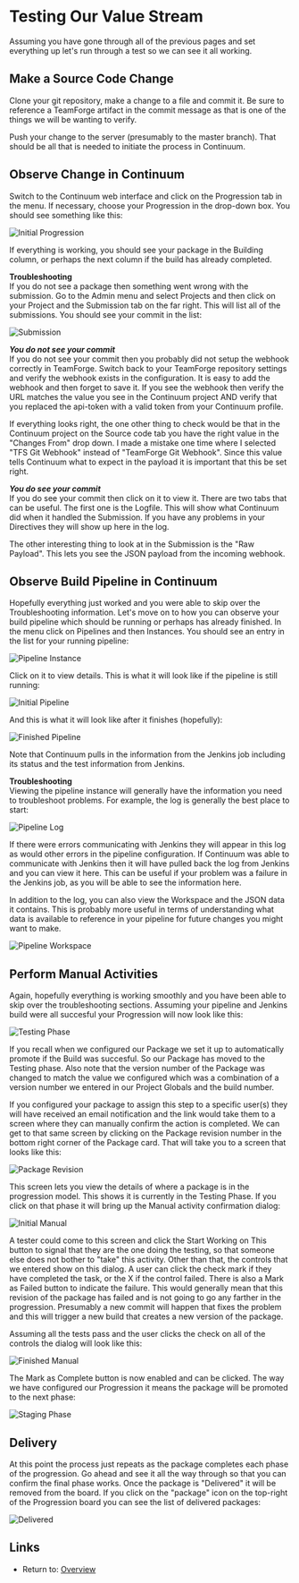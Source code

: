 Testing Our Value Stream
========================

Assuming you have gone through all of the previous pages and set everything up
let's run through a test so we can see it all working.

Make a Source Code Change
-------------------------
Clone your git repository, make a change to a file and commit it. Be sure to
reference a TeamForge artifact in the commit message as that is one of the
things we will be wanting to verify.

Push your change to the server (presumably to the master branch).  That should
be all that is needed to initiate the process in Continuum.

Observe Change in Continuum
---------------------------
Switch to the Continuum web interface and click on the Progression tab in the
menu. If necessary, choose your Progression in the drop-down box. You should see
something like this:

![Initial Progression](images/initial-progression.png "Initial Progression")

If everything is working, you should see your package in the Building column, or
perhaps the next column if the build has already completed.

**Troubleshooting**  
If you do not see a package then something went wrong with the submission. Go
to the Admin menu and select Projects and then click on your Project and the
Submission tab on the far right. This will list all of the submissions. You
should see your commit in the list:

![Submission](images/submission.png "Submission")

***You do not see your commit***  
If you do not see your commit then you probably did not setup the webhook
correctly in TeamForge. Switch back to your TeamForge repository settings and
verify the webhook exists in the configuration.  It is easy to add the webhook
and then forget to save it.  If you see the webhook then verify the URL matches
the value you see in the Continuum project AND verify that you replaced the
api-token with a valid token from your Continuum profile.

If everything looks right, the one other thing to check would be that in the
Continuum project on the Source code tab you have the right value in the
"Changes From" drop down. I made a mistake one time where I selected 
"TFS Git Webhook" instead of "TeamForge Git Webhook". Since this value tells
Continuum what to expect in the payload it is important that this be set right.

***You do see your commit***  
If you do see your commit then click on it to view it. There are two tabs that
can be useful. The first one is the Logfile. This will show what Continuum did
when it handled the Submission. If you have any problems in your Directives
they will show up here in the log.

The other interesting thing to look at in the Submission is the "Raw Payload".
This lets you see the JSON payload from the incoming webhook.

Observe Build Pipeline in Continuum
-----------------------------------
Hopefully everything just worked and you were able to skip over the
Troubleshooting information. Let's move on to how you can observe your build
pipeline which should be running or perhaps has already finished.  In the menu
click on Pipelines and then Instances. You should see an entry in the list for
your running pipeline:

![Pipeline Instance](images/pipeline-instance.png "Pipeline Instance")

Click on it to view details.  This is what it will look like if the pipeline
is still running:

![Initial Pipeline](images/initial-pipeline.png "Initial Pipeline")

And this is what it will look like after it finishes (hopefully):

![Finished Pipeline](images/finished-pipeline.png "Finished Pipeline")

Note that Continuum pulls in the information from the Jenkins job including its
status and the test information from Jenkins.

**Troubleshooting**  
Viewing the pipeline instance will generally have the information you need to
troubleshoot problems. For example, the log is generally the best place to
start:

![Pipeline Log](images/pipeline-log.png "Pipeline Log")

If there were errors communicating with Jenkins they will appear in this log
as would other errors in the pipeline configuration. If Continuum was able
to communicate with Jenkins then it will have pulled back the log from Jenkins
and you can view it here. This can be useful if your problem was a failure in
the Jenkins job, as you will be able to see the information here.

In addition to the log, you can also view the Workspace and the JSON data it
contains. This is probably more useful in terms of understanding what data is
available to reference in your pipeline for future changes you might want to
make.

![Pipeline Workspace](images/pipeline-workspace.png "Pipeline Workspace")

Perform Manual Activities
-------------------------
Again, hopefully everything is working smoothly and you have been able to skip
over the troubleshooting sections.  Assuming your pipeline and Jenkins build
were all succesful your Progression will now look like this:

![Testing Phase](images/testing-progression.png "Testing Phase")

If you recall when we configured our Package we set it up to automatically
promote if the Build was succesful.  So our Package has moved to the Testing
phase. Also note that the version number of the Package was changed to match
the value we configured which was a combination of a version number we entered
in our Project Globals and the build number.

If you configured your package to assign this step to a specific user(s) they
will have received an email notification and the link would take them to a
screen where they can manually confirm the action is completed. We can get to
that same screen by clicking on the Package revision number in the bottom right
corner of the Package card.  That will take you to a screen that looks like
this:

![Package Revision](images/package-view.png "Package Revision")

This screen lets you view the details of where a package is in the progression
model. This shows it is currently in the Testing Phase.  If you click on that
phase it will bring up the Manual activity confirmation dialog:

![Initial Manual](images/initial-manual.png "Initial Manual")

A tester could come to this screen and click the Start Working on This button
to signal that they are the one doing the testing, so that someone else does
not bother to "take" this activity. Other than that, the controls that we
entered show on this dialog. A user can click the check mark if they have
completed the task, or the X if the control failed.  There is also a Mark as
Failed button to indicate the failure. This would generally mean that this
revision of the package has failed and is not going to go any farther in the
progression. Presumably a new commit will happen that fixes the problem and
this will trigger a new build that creates a new version of the package.

Assuming all the tests pass and the user clicks the check on all of the controls
the dialog will look like this:

![Finished Manual](images/finished-manual.png "Finished Manual")

The Mark as Complete button is now enabled and can be clicked. The way we have
configured our Progression it means the package will be promoted to the next
phase:

![Staging Phase](images/staging-progression.png "Staging Phase")

Delivery
--------
At this point the process just repeats as the package completes each phase of
the progression. Go ahead and see it all the way through so that you can
confirm the final phase works. Once the package is "Delivered" it will be
removed from the board. If you click on the "package" icon on the top-right of
the Progression board you can see the list of delivered packages:

![Delivered](images/delivered-package.png "Delivered Package")




Links
-----

* Return to: [Overview](../README.md "Overview")
